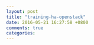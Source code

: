 ```yaml
---
layout: post
title: "training-ha-openstack"
date: 2016-05-21 16:27:58 +0800
comments: true
categories: 
---
```

